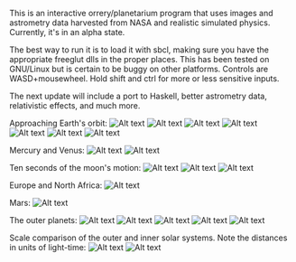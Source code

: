 This is an interactive orrery/planetarium program that uses images and astrometry data harvested from NASA and realistic simulated physics. Currently, it's in an alpha state. 

The best way to run it is to load it with sbcl, making sure you have the appropriate freeglut dlls in the proper places. This has been tested on GNU/Linux but is certain to be buggy on other platforms. Controls are WASD+mousewheel. Hold shift and ctrl for more or less sensitive inputs.

The next update will include a port to Haskell, better astrometry data, relativistic effects, and much more.

Approaching Earth's orbit:
![Alt text](https://github.com/johncorn271828/X_Orrery/blob/master/screenshots/1.png "")
![Alt text](https://github.com/johncorn271828/X_Orrery/blob/master/screenshots/2.png "")
![Alt text](https://github.com/johncorn271828/X_Orrery/blob/master/screenshots/3.png "")
![Alt text](https://github.com/johncorn271828/X_Orrery/blob/master/screenshots/4.png "")
![Alt text](https://github.com/johncorn271828/X_Orrery/blob/master/screenshots/5.png "")
![Alt text](https://github.com/johncorn271828/X_Orrery/blob/master/screenshots/6.png "")
![Alt text](https://github.com/johncorn271828/X_Orrery/blob/master/screenshots/7.png "")

Mercury and Venus:
![Alt text](https://github.com/johncorn271828/X_Orrery/blob/master/screenshots/a7.png "")
![Alt text](https://github.com/johncorn271828/X_Orrery/blob/master/screenshots/b1.png "")

Ten seconds of the moon's motion:
![Alt text](https://github.com/johncorn271828/X_Orrery/blob/master/screenshots/c1.png "")
![Alt text](https://github.com/johncorn271828/X_Orrery/blob/master/screenshots/c2.png "")
![Alt text](https://github.com/johncorn271828/X_Orrery/blob/master/screenshots/c3.png "")

Europe and North Africa:
![Alt text](https://github.com/johncorn271828/X_Orrery/blob/master/screenshots/c4.png "")

Mars:
![Alt text](https://github.com/johncorn271828/X_Orrery/blob/master/screenshots/d1.png "")

The outer planets:
![Alt text](https://github.com/johncorn271828/X_Orrery/blob/master/screenshots/e1.png "")
![Alt text](https://github.com/johncorn271828/X_Orrery/blob/master/screenshots/e2.png "")
![Alt text](https://github.com/johncorn271828/X_Orrery/blob/master/screenshots/f1.png "")
![Alt text](https://github.com/johncorn271828/X_Orrery/blob/master/screenshots/g1.png "")
![Alt text](https://github.com/johncorn271828/X_Orrery/blob/master/screenshots/h1.png "")

Scale comparison of the outer and inner solar systems. Note the distances in units of light-time:
![Alt text](https://github.com/johncorn271828/X_Orrery/blob/master/screenshots/i1.png "")
![Alt text](https://github.com/johncorn271828/X_Orrery/blob/master/screenshots/i2.png "")